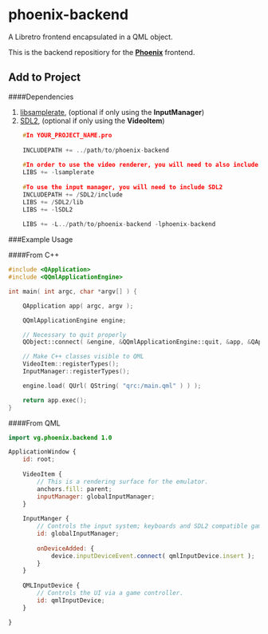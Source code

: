 # phoenix-backend
A Libretro frontend encapsulated in a QML object.

This is the backend repositiory for the [**Phoenix**](https://github.com/team-phoenix/Phoenix) frontend.

## Add to Project

####Dependencies
1. [libsamplerate](http://www.mega-nerd.com/SRC/), (optional if only using the **InputManager**)
2. [SDL2](https://www.libsdl.org/download-2.0.php), (optional if only using the **VideoItem**)
```c++
    #In YOUR_PROJECT_NAME.pro
    
    INCLUDEPATH += ../path/to/phoenix-backend
    
    #In order to use the video renderer, you will need to also include libsamplerate
    LIBS += -lsamplerate
    
    #To use the input manager, you will need to include SDL2
    INCLUDEPATH += /SDL2/include
    LIBS += /SDL2/lib
    LIBS += -lSDL2
    
    LIBS += -L../path/to/phoenix-backend -lphoenix-backend
```

###Example Usage

####From C++
```c++
#include <QApplication>
#include <QQmlApplicationEngine>

int main( int argc, char *argv[] ) {

    QApplication app( argc, argv );

    QQmlApplicationEngine engine;

    // Necessary to quit properly
    QObject::connect( &engine, &QQmlApplicationEngine::quit, &app, &QApplication::quit );

    // Make C++ classes visible to QML
    VideoItem::registerTypes();
    InputManager::registerTypes();

    engine.load( QUrl( QString( "qrc:/main.qml" ) ) );

    return app.exec();
}
```

####From QML
```qml
import vg.phoenix.backend 1.0

ApplicationWindow {
    id: root;
    
    VideoItem {
        // This is a rendering surface for the emulator.
        anchors.fill: parent;
        inputManager: globalInputManager;
    }
    
    InputManger {
        // Controls the input system; keyboards and SDL2 compatible game controllers.
        id: globalInputManager;
        
        onDeviceAdded: {
            device.inputDeviceEvent.connect( qmlInputDevice.insert );
        }
    }
    
    QMLInputDevice {
        // Controls the UI via a game controller.
        id: qmlInputDevice;
    }

}
```
